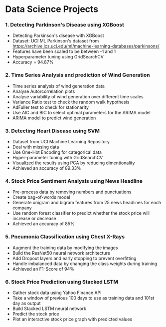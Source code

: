 # Data Science Projects

### 1. Detecting Parkinson's Disease using XGBoost

  - Detecting Parkinson's disease with XGBoost
  - Dataset: UCI ML Parkinson's dataset from https://archive.ics.uci.edu/ml/machine-learning-databases/parkinsons/
  - Features have been scaled to be between -1 and 1
  - Hyperparameter tuning using GridSearchCV
  - Accuracy = 94.87%
  
### 2. Time Series Analysis and prediction of Wind Generation
  
  - Time series analysis of wind generation data
  - Analyse Autorcorrelation plots
  - Analyse variability of wind generation over different time scales
  - Variance Ratio test to check the random walk hypothesis
  - AdFuller test to check for stationarity
  - Use AIC and BIC to select optimal parameters for the ARIMA model
  - ARIMA model to predict wind generation
  
### 3. Detecting Heart Disease using SVM

  - Dataset from UCI Machine Learning Repository
  - Deal with missing data
  - Use One-Hot Encoding for categorical data
  - Hyper-parameter tuning with GridSearchCV
  - Visualized the results using PCA by reducing dimentionality
  - Achieved an accuracy of 89.33%

### 4. Stock Price Sentiment Analysis using News Headline

  - Pre-process data by removing numbers and punctuations 
  - Create bag-of-words model  
  - Generate unigram and bigram features from 25 news headlines for each company 
  - Use random forest classifier to predict whether the stock price will increase or decrease
  - Achieved an accuracy of 85%

### 5. Pneumonia Classification using Chest X-Rays

  - Augment the training data by modifying the images
  - Build the ResNet50 neural network architecture
  - Add Dropout layers and early stopping to prevent overfitting 
  - Handle imbalanced data by changing the class weights during training
  - Achieved an F1-Score of 94%   

### 6. Stock Price Prediction using Stacked LSTM

  - Gather stock data using Yahoo Finance API
  - Take a window of previous 100 days to use as training data and 101st day as output
  - Build Stacked LSTM neural network
  - Predict the stock price
  - Plot an interactive stock price graph with predicted values
 
